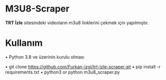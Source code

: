 # M3U8-Scraper
**TRT İzle** sitesindeki videoların m3u8 linklerini çekmek için yapılmıştır.

# Kullanım

• Python 3.8 ve üzerinin kurulu olması

• git clone https://github.com/Furkan-izgi/trt-izle-scraper.git
• pip install -r requirements.txt
• python3 or python m3u8_scraper.py


